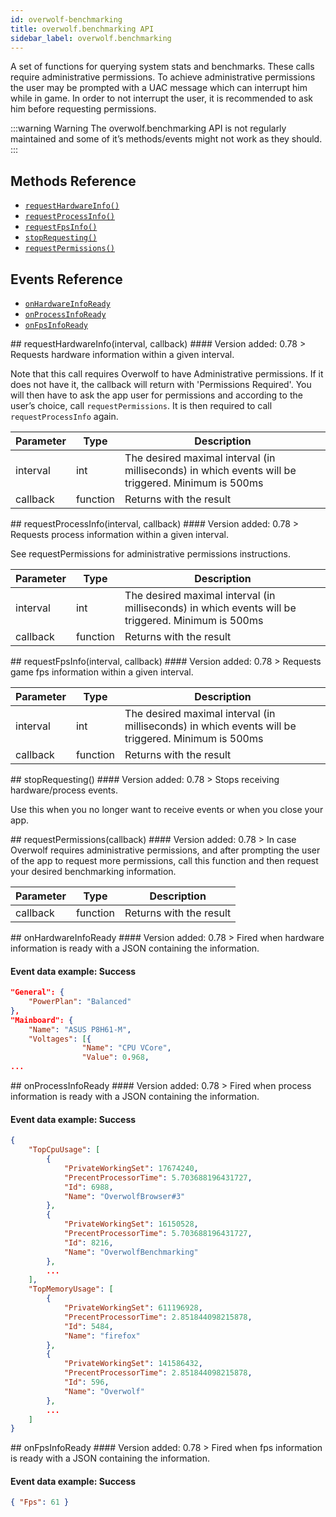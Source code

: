 ```yaml
---
id: overwolf-benchmarking
title: overwolf.benchmarking API
sidebar_label: overwolf.benchmarking
---
```


A set of functions for querying system stats and benchmarks. These calls require administrative permissions. To achieve administrative permissions the user may be prompted with a UAC message which can interrupt him while in game. In order to not interrupt the user, it is recommended to ask him before requesting permissions.

:::warning Warning
The overwolf.benchmarking API is not regularly maintained and some of it’s methods/events might not work as they should.
:::

## Methods Reference
* [`requestHardwareInfo()`](#requestHardwareInfo)
* [`requestProcessInfo()`](#requestProcessInfo)
* [`requestFpsInfo()`](#requestFpsInfo)
* [`stopRequesting()`](#stopRequesting)
* [`requestPermissions()`](#requestPermissions)

## Events Reference
* [`onHardwareInfoReady`](#onHardwareInfoReady)
* [`onProcessInfoReady`](#onProcessInfoReady)
* [`onFpsInfoReady`](#onFpsInfoReady)

<a name="requestHardwareInfo">
## requestHardwareInfo(interval, callback)
#### Version added: 0.78
> Requests hardware information within a given interval.

Note that this call requires Overwolf to have Administrative permissions. If it does not have it, the callback will return with 'Permissions Required'. You will then have to ask the app user for permissions and according to the user’s choice, call `requestPermissions`. It is then required to call `requestProcessInfo` again.

Parameter | Type     | Description                                                                                        |
----------| ---------| -------------------------------------------------------------------------------------------------- |
interval  | int      | The desired maximal interval (in milliseconds) in which events will be triggered. Minimum is 500ms |
callback  | function | Returns with the result                           |   

<a name="requestProcessInfo">
## requestProcessInfo(interval, callback)
#### Version added: 0.78
> Requests process information within a given interval. 

See requestPermissions for administrative permissions instructions.

Parameter | Type     | Description                                                                                        |
----------| ---------| -------------------------------------------------------------------------------------------------- |
interval  | int      | The desired maximal interval (in milliseconds) in which events will be triggered. Minimum is 500ms |
callback  | function | Returns with the result                           |   

<a name="requestFpsInfo">
## requestFpsInfo(interval, callback)
#### Version added: 0.78
> Requests game fps information within a given interval. 

Parameter | Type     | Description                                                                                        |
----------| ---------| -------------------------------------------------------------------------------------------------- |
interval  | int      | The desired maximal interval (in milliseconds) in which events will be triggered. Minimum is 500ms |
callback  | function | Returns with the result                          |   

<a name="stopRequesting">
## stopRequesting()
#### Version added: 0.78
> Stops receiving hardware/process events.

Use this when you no longer want to receive events or when you close your app.

<a name="requestPermissions">
## requestPermissions(callback)
#### Version added: 0.78
> In case Overwolf requires administrative permissions, and after prompting the user of the app to request more permissions, call this function and then request your desired benchmarking information.


Parameter | Type     | Description                                                                                        |
----------| ---------| -------------------------------------------------------------------------------------------------- |
callback  | function | Returns with the result                                                                            |   

<a name="onHardwareInfoReady">
## onHardwareInfoReady
#### Version added: 0.78
> Fired when hardware information is ready with a JSON containing the information.


#### Event data example: Success
```json
"General": {
    "PowerPlan": "Balanced"
},
"Mainboard": {
    "Name": "ASUS P8H61-M",
    "Voltages": [{
                "Name": "CPU VCore",
                "Value": 0.968,
...
```

<a name="onProcessInfoReady">
## onProcessInfoReady
#### Version added: 0.78
> Fired when process information is ready with a JSON containing the information.


#### Event data example: Success
```json
{
    "TopCpuUsage": [
        {
            "PrivateWorkingSet": 17674240,
            "PrecentProcessorTime": 5.703688196431727,
            "Id": 6988,
            "Name": "OverwolfBrowser#3"
        },
        {
            "PrivateWorkingSet": 16150528,
            "PrecentProcessorTime": 5.703688196431727,
            "Id": 8216,
            "Name": "OverwolfBenchmarking"
        },
        ...
    ],
    "TopMemoryUsage": [
        {
            "PrivateWorkingSet": 611196928,
            "PrecentProcessorTime": 2.851844098215878,
            "Id": 5484,
            "Name": "firefox"
        },
        {
            "PrivateWorkingSet": 141586432,
            "PrecentProcessorTime": 2.851844098215878,
            "Id": 596,
            "Name": "Overwolf"
        },
        ...
    ]
}
```

<a name="onFpsInfoReady">
## onFpsInfoReady
#### Version added: 0.78
> Fired when fps information is ready with a JSON containing the information.


#### Event data example: Success
```json
{ "Fps": 61 }
```